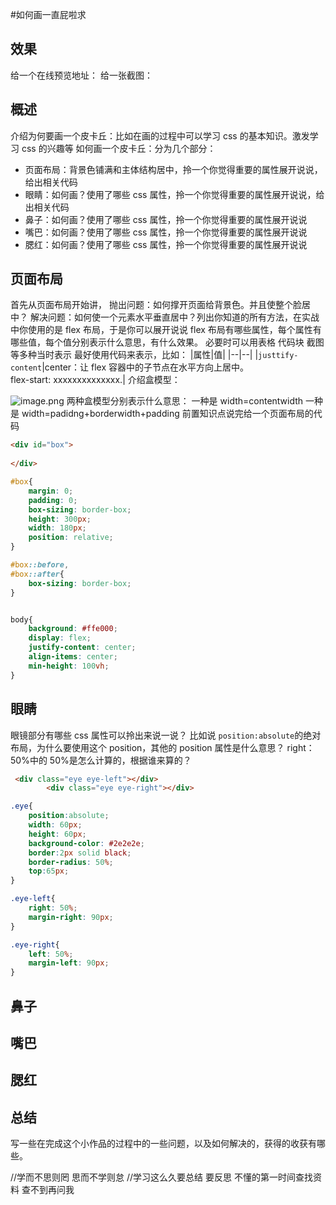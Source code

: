 #如何画一直屁啦求
## 效果
给一个在线预览地址：
给一张截图：
## 概述
介绍为何要画一个皮卡丘：比如在画的过程中可以学习 css 的基本知识。激发学习 css 的兴趣等
如何画一个皮卡丘：分为几个部分：
+ 页面布局：背景色铺满和主体结构居中，拎一个你觉得重要的属性展开说说，给出相关代码
+ 眼睛：如何画？使用了哪些 css 属性，拎一个你觉得重要的属性展开说说，给出相关代码
+ 鼻子：如何画？使用了哪些 css 属性，拎一个你觉得重要的属性展开说说
+ 嘴巴：如何画？使用了哪些 css 属性，拎一个你觉得重要的属性展开说说
+ 腮红：如何画？使用了哪些 css 属性，拎一个你觉得重要的属性展开说说

## 页面布局
首先从页面布局开始讲，
抛出问题：如何撑开页面给背景色。并且使整个脸居中？
解决问题：如何使一个元素水平垂直居中？列出你知道的所有方法，在实战中你使用的是 flex 布局，于是你可以展开说说 flex 布局有哪些属性，每个属性有哪些值，每个值分别表示什么意思，有什么效果。 必要时可以用表格 代码块 截图等多种当时表示
最好使用代码来表示，比如：
|属性|值|
|--|--|
|`justtify-content`|center：让 flex 容器中的子节点在水平方向上居中。<br>flex-start: xxxxxxxxxxxxxx.|
介绍盒模型：

![image.png](https://p9-juejin.byteimg.com/tos-cn-i-k3u1fbpfcp/8592e2d3e60b4f94b219c90a385b44f9~tplv-k3u1fbpfcp-watermark.image?)
两种盒模型分别表示什么意思：
一种是 width=contentwidth
一种是 width=padidng+borderwidth+padding
前置知识点说完给一个页面布局的代码
```html
<div id="box">
     
</div>
```
```css
#box{
    margin: 0;
    padding: 0;
    box-sizing: border-box;
    height: 300px;
    width: 180px;
    position: relative;
}

#box::before,
#box::after{
    box-sizing: border-box;
}


body{
    background: #ffe000;
    display: flex;
    justify-content: center;
    align-items: center;
    min-height: 100vh;    
}
```
## 眼睛
眼镜部分有哪些 css 属性可以拎出来说一说？
比如说 `position:absolute`的绝对布局，为什么要使用这个 position，其他的 position 属性是什么意思？
right：50%中的 50%是怎么计算的，根据谁来算的？
```html
 <div class="eye eye-left"></div>
        <div class="eye eye-right"></div>
```
```css
.eye{
    position:absolute;
    width: 60px;
    height: 60px;
    background-color: #2e2e2e;
    border:2px solid black;
    border-radius: 50%;
    top:65px;
}

.eye-left{
    right: 50%;
    margin-right: 90px;
}

.eye-right{
    left: 50%;
    margin-left: 90px;
}
```
## 鼻子
## 嘴巴
## 腮红

## 总结
写一些在完成这个小作品的过程中的一些问题，以及如何解决的，获得的收获有哪些。


//学而不思则罔 思而不学则怠
//学习这么久要总结 要反思 不懂的第一时间查找资料 查不到再问我
